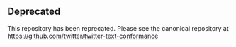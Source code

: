 
## Deprecated

This repository has been reprecated. Please see the canonical repository at https://github.com/twitter/twitter-text-conformance

